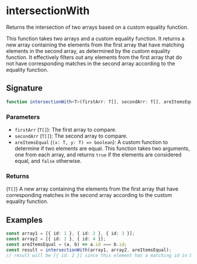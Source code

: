 # intersectionWith

Returns the intersection of two arrays based on a custom equality function.

This function takes two arrays and a custom equality function. It returns a new array containing
the elements from the first array that have matching elements in the second array, as determined
by the custom equality function. It effectively filters out any elements from the first array that
do not have corresponding matches in the second array according to the equality function.

## Signature

```typescript
function intersectionWith<T>(firstArr: T[], secondArr: T[], areItemsEqual: (x: T, y: T) => boolean): T[];
```

### Parameters

- `firstArr` (`T[]`): The first array to compare.
- `secondArr` (`T[]`): The second array to compare.
- `areItemsEqual` (`(x: T, y: T) => boolean`): A custom function to determine if two elements are equal. This function takes two arguments, one from each array, and returns `true` if the elements are considered equal, and `false` otherwise.

### Returns

(`T[]`) A new array containing the elements from the first array that have corresponding matches in the second array according to the custom equality function.

## Examples

```typescript
const array1 = [{ id: 1 }, { id: 2 }, { id: 3 }];
const array2 = [{ id: 2 }, { id: 4 }];
const areItemsEqual = (a, b) => a.id === b.id;
const result = intersectionWith(array1, array2, areItemsEqual);
// result will be [{ id: 2 }] since this element has a matching id in both arrays.
```
